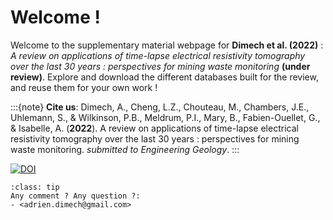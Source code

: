 # **Welcome !**


Welcome to the supplementary material webpage for **Dimech et al. (2022)** : _A review on applications of time-lapse electrical resistivity tomography over the last 30 years : perspectives for mining waste monitoring_ **(under review)**. 
Explore and download the different databases built for the review, and reuse them for your own work ! 



:::{note} 
**Cite us**: 
Dimech, A., Cheng, L.Z., Chouteau, M., Chambers, J.E., Uhlemann, S., & Wilkinson, P.B., Meldrum, P.I., Mary, B., Fabien-Ouellet, G., & Isabelle, A. (**2022**). A review on  applications of time-lapse electrical resistivity tomography over the last 30 years : perspectives for mining waste monitoring. 
_submitted to Engineering Geology_.
:::

[![DOI](https://zenodo.org/badge/465892724.svg)](https://zenodo.org/badge/latestdoi/465892724)


```{admonition} Get in touch!
:class: tip
Any comment ? Any question ?:
- <adrien.dimech@gmail.com>


```

	








